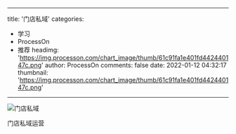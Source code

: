 
---
title: '门店私域'
categories: 
 - 学习
 - ProcessOn
 - 推荐
headimg: 'https://img.processon.com/chart_image/thumb/61c91fa1e401fd442440147c.png'
author: ProcessOn
comments: false
date: 2022-01-12 04:32:17
thumbnail: 'https://img.processon.com/chart_image/thumb/61c91fa1e401fd442440147c.png'
---

<div>   
<img class="thumb" alt="门店私域" src="https://img.processon.com/chart_image/thumb/61c91fa1e401fd442440147c.png" referrerpolicy="no-referrer">
<p>门店私域运营</p>  
</div>
            
